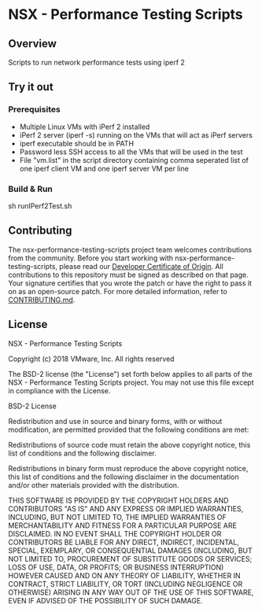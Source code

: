 

# NSX - Performance Testing Scripts

## Overview
Scripts to run network performance tests using iperf 2

## Try it out

### Prerequisites

* Multiple Linux VMs with iPerf 2 installed
* iPerf 2 server (iperf -s) running on the VMs that will act as iPerf servers 
* iperf executable should be in PATH
* Password less SSH access to all the VMs that will be used in the test
* File "vm.list" in the script directory containing comma seperated list of one iperf client VM and one iperf server VM per line

### Build & Run

sh runIPerf2Test.sh

## Contributing

The nsx-performance-testing-scripts project team welcomes contributions from the community. Before you start working with nsx-performance-testing-scripts, please read our [Developer Certificate of Origin](https://cla.vmware.com/dco). All contributions to this repository must be signed as described on that page. Your signature certifies that you wrote the patch or have the right to pass it on as an open-source patch. For more detailed information, refer to [CONTRIBUTING.md](CONTRIBUTING.md).

## License

NSX - Performance Testing Scripts

Copyright (c) 2018 VMware, Inc.  All rights reserved				

The BSD-2 license (the "License") set forth below applies to all parts of the NSX - Performance Testing Scripts project.  You may not use this file except in compliance with the License.

BSD-2 License 

Redistribution and use in source and binary forms, with or without modification, are permitted provided that the following conditions are met:

Redistributions of source code must retain the above copyright notice, this list of conditions and the following disclaimer.

Redistributions in binary form must reproduce the above copyright notice, this list of conditions and the following disclaimer in the documentation and/or other materials provided with the distribution.

THIS SOFTWARE IS PROVIDED BY THE COPYRIGHT HOLDERS AND CONTRIBUTORS "AS IS" AND ANY EXPRESS OR IMPLIED WARRANTIES, INCLUDING, BUT NOT LIMITED TO, THE IMPLIED WARRANTIES OF MERCHANTABILITY AND FITNESS FOR A PARTICULAR PURPOSE ARE DISCLAIMED. IN NO EVENT SHALL THE COPYRIGHT HOLDER OR CONTRIBUTORS BE LIABLE FOR ANY DIRECT, INDIRECT, INCIDENTAL, SPECIAL, EXEMPLARY, OR CONSEQUENTIAL DAMAGES (INCLUDING, BUT NOT LIMITED TO, PROCUREMENT OF SUBSTITUTE GOODS OR SERVICES; LOSS OF USE, DATA, OR PROFITS; OR BUSINESS INTERRUPTION) HOWEVER CAUSED AND ON ANY THEORY OF LIABILITY, WHETHER IN CONTRACT, STRICT LIABILITY, OR TORT (INCLUDING NEGLIGENCE OR OTHERWISE) ARISING IN ANY WAY OUT OF THE USE OF THIS SOFTWARE, EVEN IF ADVISED OF THE POSSIBILITY OF SUCH DAMAGE.
